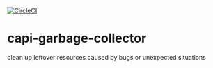 [![CircleCI](https://circleci.com/gh/giantswarm/capi-garbage-collector.svg?style=shield)](https://circleci.com/gh/giantswarm/capi-garbage-collector)

# capi-garbage-collector

clean up leftover resources  caused by bugs or unexpected situations

